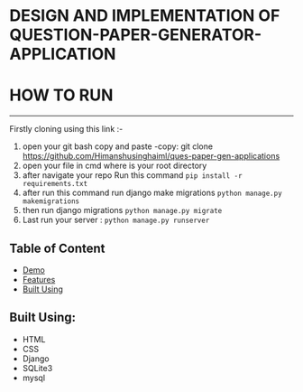 # DESIGN AND IMPLEMENTATION OF QUESTION-PAPER-GENERATOR-APPLICATION
# HOW TO RUN
--------------------------------------------------------------------
Firstly cloning using this link :-
1. open your git bash copy and paste 
-copy: git clone https://github.com/Himanshusinghaiml/ques-paper-gen-applications
2. open your file in cmd where is your root directory
 3. after navigate your repo Run this command  `pip install -r requirements.txt`
4. after run this command run django make migrations `python manage.py makemigrations`
 5. then run django migrations `python manage.py migrate`
 6. Last run your server : `python manage.py runserver`
 

## Table of Content
* [Demo](#demo)
* [Features](#features)
* [Built Using](#built-using)
 
 
 

## <a name="built-using"></a> Built Using:
- HTML
- CSS
- Django
- SQLite3
- mysql 
